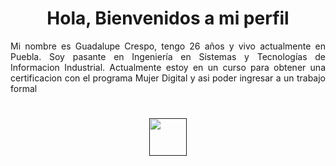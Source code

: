<h1 align="center"> Hola, Bienvenidos a mi perfil </h1>
<p align="justify">Mi nombre es Guadalupe Crespo, tengo 26 años y vivo actualmente en Puebla. Soy pasante en Ingeniería en Sistemas y Tecnologías de Informacion Industrial. Actualmente estoy en un curso para obtener una certificacion con el programa Mujer Digital y asi poder ingresar a un trabajo formal</p>

<h1 align="center">
	<a href="">
		<img src="https://w7.pngwing.com/pngs/588/785/png-transparent-dividers-purple-violet-text-thumbnail.png" width="60" />
	</a>
</h1>
